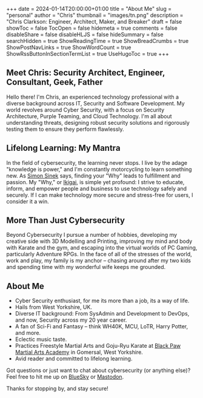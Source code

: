 +++
date = 2024-01-14T20:00:00+01:00
title = "About Me"
slug = "personal"
author = "Chris"
thumbnail = "images/tn.png"
description = "Chris Clarkson: Engineer, Architect, Maker, and Breaker"
draft = false
showToc = false
TocOpen = false
hidemeta = true
comments = false
disableShare = false
disableHLJS = false
hideSummary = false
searchHidden = true
ShowReadingTime = true
ShowBreadCrumbs = true
ShowPostNavLinks = true
ShowWordCount = true
ShowRssButtonInSectionTermList = true
UseHugoToc = true
+++

## Meet Chris: Security Architect, Engineer, Consultant, Geek, Father

Hello there! I'm Chris, an experienced technology professional with a diverse background across IT, Security and Software Development. My world revolves around
Cyber Security, with a focus on Security Architecture, Purple Teaming, and Cloud Technology. I'm all about understanding threats, designing robust security solutions and rigorously testing them to ensure they perform flawlessly.

## Lifelong Learning: My Mantra

In the field of cybersecurity, the learning never stops. I live by the adage "knowledge is power," and I'm
constantly motorcycling to learn something new. As [Simon Sinek](https://www.simonsinek.com/) says, finding your "Why"
leads to fulfillment and passion. My "Why," or [Ikigai](https://en.wikipedia.org/wiki/Ikigai), is simple yet profound:
I strive to educate, inform, and empower people and business to use technology safely and securely. If I can make technology more secure and
stress-free for users, I consider it a win.

## More Than Just Cybersecurity

Beyond Cybersecurity I pursue a number of hobbies, developing my creative side with 3D Modelling and Printing, improving my mind and body with Karate and the gym, and escaping into the virtual worlds of PC Gaming, particularly Adventure RPGs.
In the face of all of the stresses of the world, work and play, my family is my anchor – chasing around after my two kids and spending time with my wonderful wife keeps me grounded.

## About Me

* Cyber Security enthusiast, for me its more than a job, its a way of life.
* Hails from West Yorkshire, UK.
* Diverse IT background: From SysAdmin and Development to DevOps, and now, Security across my 20 year career.
* A fan of Sci-Fi and Fantasy – think WH40K, MCU, LoTR, Harry Potter, and more.
* Eclectic music taste.
* Practices Freestyle Martial Arts and Goju-Ryu Karate at [Black Paw Martial Arts Academy](https://www.blackpawmartialarts.com/) in Gomersal, West Yorkshire.
* Avid reader and committed to lifelong learning.

Got questions or just want to chat about cybersecurity (or anything else)? Feel free to hit me up on [BlueSky](https://bsky.app/profile/clarksoncj.bsky.social) or [Mastodon](https://infosec.exchange/deck/@ClarksonCJ).

Thanks for stopping by, and stay secure!
